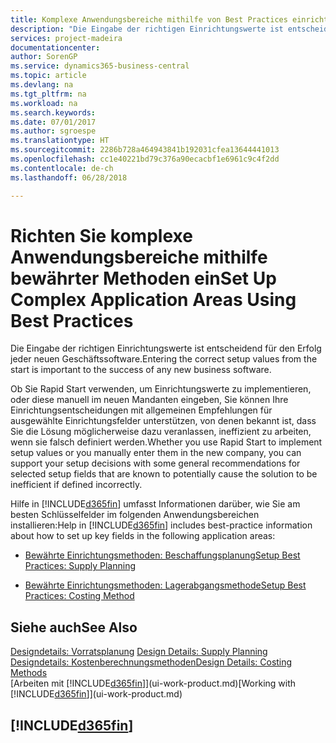 ```yaml
---
title: Komplexe Anwendungsbereiche mithilfe von Best Practices einrichten | Microsoft Docs
description: "Die Eingabe der richtigen Einrichtungswerte ist entscheidend für den Erfolg jeder neuen Geschäftssoftware."
services: project-madeira
documentationcenter: 
author: SorenGP
ms.service: dynamics365-business-central
ms.topic: article
ms.devlang: na
ms.tgt_pltfrm: na
ms.workload: na
ms.search.keywords: 
ms.date: 07/01/2017
ms.author: sgroespe
ms.translationtype: HT
ms.sourcegitcommit: 2286b728a464943841b192031cfea13644441013
ms.openlocfilehash: cc1e40221bd79c376a90ecacbf1e6961c9c4f2dd
ms.contentlocale: de-ch
ms.lasthandoff: 06/28/2018

---
```

# <a name="set-up-complex-application-areas-using-best-practices"></a><span data-ttu-id="6e84e-103">Richten Sie komplexe Anwendungsbereiche mithilfe bewährter Methoden ein</span><span class="sxs-lookup"><span data-stu-id="6e84e-103">Set Up Complex Application Areas Using Best Practices</span></span>
<span data-ttu-id="6e84e-104">Die Eingabe der richtigen Einrichtungswerte ist entscheidend für den Erfolg jeder neuen Geschäftssoftware.</span><span class="sxs-lookup"><span data-stu-id="6e84e-104">Entering the correct setup values from the start is important to the success of any new business software.</span></span>  

 <span data-ttu-id="6e84e-105">Ob Sie Rapid Start  verwenden, um Einrichtungswerte zu implementieren, oder diese manuell im neuen Mandanten eingeben, Sie können Ihre Einrichtungsentscheidungen mit allgemeinen Empfehlungen für ausgewählte Einrichtungsfelder unterstützen, von denen bekannt ist, dass Sie die Lösung möglicherweise dazu veranlassen, ineffizient zu arbeiten, wenn sie falsch definiert werden.</span><span class="sxs-lookup"><span data-stu-id="6e84e-105">Whether you use Rapid Start to implement setup values or you manually enter them in the new company, you can support your setup decisions with some general recommendations for selected setup fields that are known to potentially cause the solution to be inefficient if defined incorrectly.</span></span>  

 <span data-ttu-id="6e84e-106">Hilfe in [!INCLUDE[d365fin](includes/d365fin_md.md)] umfasst Informationen darüber, wie Sie am besten Schlüsselfelder im folgenden Anwendungsbereichen installieren:</span><span class="sxs-lookup"><span data-stu-id="6e84e-106">Help in [!INCLUDE[d365fin](includes/d365fin_md.md)] includes best-practice information about how to set up key fields in the following application areas:</span></span>  

-   [<span data-ttu-id="6e84e-107">Bewährte Einrichtungsmethoden: Beschaffungsplanung</span><span class="sxs-lookup"><span data-stu-id="6e84e-107">Setup Best Practices: Supply Planning</span></span>](setup-best-practices-supply-planning.md)  

-   [<span data-ttu-id="6e84e-108">Bewährte Einrichtungsmethoden: Lagerabgangsmethode</span><span class="sxs-lookup"><span data-stu-id="6e84e-108">Setup Best Practices: Costing Method</span></span>](setup-best-practices-costing-method.md)  

## <a name="see-also"></a><span data-ttu-id="6e84e-109">Siehe auch</span><span class="sxs-lookup"><span data-stu-id="6e84e-109">See Also</span></span>  
<span data-ttu-id="6e84e-110">[Designdetails: Vorratsplanung](design-details-supply-planning.md) </span><span class="sxs-lookup"><span data-stu-id="6e84e-110">[Design Details: Supply Planning](design-details-supply-planning.md) </span></span>  
[<span data-ttu-id="6e84e-111">Designdetails: Kostenberechnungsmethoden</span><span class="sxs-lookup"><span data-stu-id="6e84e-111">Design Details: Costing Methods</span></span>](design-details-costing-methods.md)  
<span data-ttu-id="6e84e-112">[Arbeiten mit [!INCLUDE[d365fin](includes/d365fin_md.md)]](ui-work-product.md)</span><span class="sxs-lookup"><span data-stu-id="6e84e-112">[Working with [!INCLUDE[d365fin](includes/d365fin_md.md)]](ui-work-product.md)</span></span>

## [!INCLUDE[d365fin](includes/free_trial_md.md)]  
 

